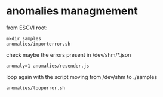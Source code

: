 
# anomalies managmement

from ESCVI root:

    mkdir samples
    anomalies/importerror.sh

check maybe the errors present in /dev/shm/\*.json

    anomaly=1 anomalies/resender.js

loop again with the script moving from /dev/shm to ./samples

    anomalies/looperror.sh
